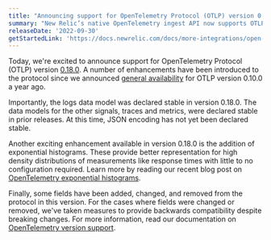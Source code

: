 ```yaml
---
title: "Announcing support for OpenTelemetry Protocol (OTLP) version 0.18.0"
summary: "New Relic’s native OpenTelemetry ingest API now supports OTLP version 0.18.0, including exponential histograms and stable logs"
releaseDate: '2022-09-30'
getStartedLink: 'https://docs.newrelic.com/docs/more-integrations/open-source-telemetry-integrations/opentelemetry/opentelemetry-setup/'
---
```


Today, we're excited to announce support for OpenTelemetry Protocol (OTLP) version [0.18.0](https://github.com/open-telemetry/opentelemetry-proto/releases/tag/v0.18.0). A number of enhancements have been introduced to the protocol since we announced [general availability](https://newrelic.com/blog/nerdlog/open-telemetry-support-ga) for OTLP version 0.10.0 a year ago.

Importantly, the logs data model was declared stable in version 0.18.0. The data models for the other signals, traces and metrics, were declared stable in prior releases. At this time, JSON encoding has not yet been declared stable.

Another exciting enhancement available in version 0.18.0 is the addition of exponential histograms. These provide better representation for high density distributions of measurements like response times with little to no configuration required. Learn more by reading our recent blog post on [OpenTelemetry exponential histograms](https://newrelic.com/blog/best-practices/opentelemetry-histograms).

Finally, some fields have been added, changed, and removed from the protocol in this version. For the cases where fields were changed or removed, we've taken measures to provide backwards compatibility despite breaking changes. For more information, read our documentation on [OpenTelemetry version support](/docs/more-integrations/open-source-telemetry-integrations/opentelemetry/best-practices/opentelemetry-best-practices-versions).